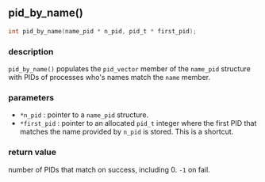## pid\_by\_name()

```c
int pid_by_name(name_pid * n_pid, pid_t * first_pid);
```

### description
`pid_by_name()` populates the `pid_vector` member of the `name_pid` structure with PIDs of processes who's names match the `name` member.

### parameters
- `*n_pid`     : pointer to a `name_pid` structure.
- `*first_pid` : pointer to an allocated `pid_t` integer where the first PID that matches the name provided by `n_pid` is stored. This is a shortcut.

### return value
number of PIDs that match on success, including 0. `-1` on fail.
